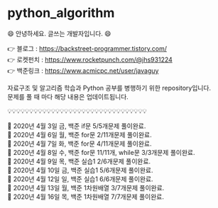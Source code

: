 # python_algorithm
:smile: 안녕하세요. 글쓰는 개발자입니다. :smile:

:point_right: 블로그 : https://backstreet-programmer.tistory.com/  
:point_right: 로켓펀치 : https://www.rocketpunch.com/@jhs931224  
:point_right: 백준링크 : https://www.acmicpc.net/user/javaguy  

자료구조 및 알고리즘 학습과 Python 공부를 병행하기 위한 repository입니다.  
문제를 풀 때 마다 해당 내용은 업데이트됩니다.


:bulb::bulb::bulb::bulb::bulb::bulb::bulb::bulb::bulb::bulb::bulb::bulb::bulb::bulb::bulb::bulb::bulb::bulb::bulb::bulb::bulb::bulb::bulb::bulb::bulb::bulb::bulb::bulb::bulb::bulb::bulb::bulb:


:facepunch: 2020년 4월 3일 금, 백준 if문 5/5개문제 풀이완료.   
:facepunch: 2020년 4월 6일 월, 백준 for문 2/11개문제 풀이완료.   
:facepunch: 2020년 4월 7일 화, 백준 for문 4/11개문제 풀이완료.   
:facepunch: 2020년 4월 8일 수, 백준 for문 11/11개, while문 3/3개문제 풀이완료.   
:facepunch: 2020년 4월 9일 목, 백준 실습1 2/6개문제 풀이완료.   
:facepunch: 2020년 4월 10일 금, 백준 실습1 5/6개문제 풀이완료.   
:facepunch: 2020년 4월 12일 일, 백준 실습1 6/6개문제 풀이완료.   
:facepunch: 2020년 4월 13일 월, 백준 1차원배열 3/7개문제 풀이완료.   
:facepunch: 2020년 4월 16일 목, 백준 1차원배열 7/7개문제 풀이완료.   
